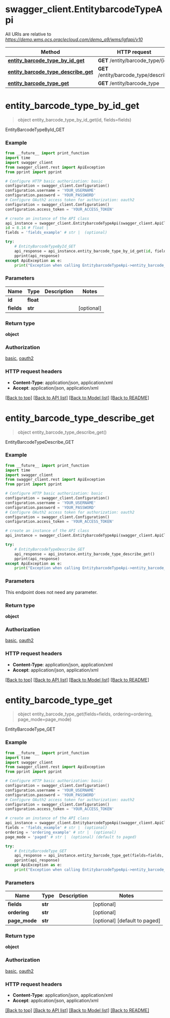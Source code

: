 # swagger_client.EntitybarcodeTypeApi

All URIs are relative to *https://demo.wms.ocs.oraclecloud.com/demo_a9/wms/lgfapi/v10*

Method | HTTP request | Description
------------- | ------------- | -------------
[**entity_barcode_type_by_id_get**](EntitybarcodeTypeApi.md#entity_barcode_type_by_id_get) | **GET** /entity/barcode_type/{id} | EntityBarcodeTypeById_GET
[**entity_barcode_type_describe_get**](EntitybarcodeTypeApi.md#entity_barcode_type_describe_get) | **GET** /entity/barcode_type/describe | EntityBarcodeTypeDescribe_GET
[**entity_barcode_type_get**](EntitybarcodeTypeApi.md#entity_barcode_type_get) | **GET** /entity/barcode_type | EntityBarcodeType_GET


# **entity_barcode_type_by_id_get**
> object entity_barcode_type_by_id_get(id, fields=fields)

EntityBarcodeTypeById_GET



### Example
```python
from __future__ import print_function
import time
import swagger_client
from swagger_client.rest import ApiException
from pprint import pprint

# Configure HTTP basic authorization: basic
configuration = swagger_client.Configuration()
configuration.username = 'YOUR_USERNAME'
configuration.password = 'YOUR_PASSWORD'
# Configure OAuth2 access token for authorization: oauth2
configuration = swagger_client.Configuration()
configuration.access_token = 'YOUR_ACCESS_TOKEN'

# create an instance of the API class
api_instance = swagger_client.EntitybarcodeTypeApi(swagger_client.ApiClient(configuration))
id = 8.14 # float | 
fields = 'fields_example' # str |  (optional)

try:
    # EntityBarcodeTypeById_GET
    api_response = api_instance.entity_barcode_type_by_id_get(id, fields=fields)
    pprint(api_response)
except ApiException as e:
    print("Exception when calling EntitybarcodeTypeApi->entity_barcode_type_by_id_get: %s\n" % e)
```

### Parameters

Name | Type | Description  | Notes
------------- | ------------- | ------------- | -------------
 **id** | **float**|  | 
 **fields** | **str**|  | [optional] 

### Return type

**object**

### Authorization

[basic](../README.md#basic), [oauth2](../README.md#oauth2)

### HTTP request headers

 - **Content-Type**: application/json, application/xml
 - **Accept**: application/json, application/xml

[[Back to top]](#) [[Back to API list]](../README.md#documentation-for-api-endpoints) [[Back to Model list]](../README.md#documentation-for-models) [[Back to README]](../README.md)

# **entity_barcode_type_describe_get**
> object entity_barcode_type_describe_get()

EntityBarcodeTypeDescribe_GET



### Example
```python
from __future__ import print_function
import time
import swagger_client
from swagger_client.rest import ApiException
from pprint import pprint

# Configure HTTP basic authorization: basic
configuration = swagger_client.Configuration()
configuration.username = 'YOUR_USERNAME'
configuration.password = 'YOUR_PASSWORD'
# Configure OAuth2 access token for authorization: oauth2
configuration = swagger_client.Configuration()
configuration.access_token = 'YOUR_ACCESS_TOKEN'

# create an instance of the API class
api_instance = swagger_client.EntitybarcodeTypeApi(swagger_client.ApiClient(configuration))

try:
    # EntityBarcodeTypeDescribe_GET
    api_response = api_instance.entity_barcode_type_describe_get()
    pprint(api_response)
except ApiException as e:
    print("Exception when calling EntitybarcodeTypeApi->entity_barcode_type_describe_get: %s\n" % e)
```

### Parameters
This endpoint does not need any parameter.

### Return type

**object**

### Authorization

[basic](../README.md#basic), [oauth2](../README.md#oauth2)

### HTTP request headers

 - **Content-Type**: application/json, application/xml
 - **Accept**: application/json, application/xml

[[Back to top]](#) [[Back to API list]](../README.md#documentation-for-api-endpoints) [[Back to Model list]](../README.md#documentation-for-models) [[Back to README]](../README.md)

# **entity_barcode_type_get**
> object entity_barcode_type_get(fields=fields, ordering=ordering, page_mode=page_mode)

EntityBarcodeType_GET



### Example
```python
from __future__ import print_function
import time
import swagger_client
from swagger_client.rest import ApiException
from pprint import pprint

# Configure HTTP basic authorization: basic
configuration = swagger_client.Configuration()
configuration.username = 'YOUR_USERNAME'
configuration.password = 'YOUR_PASSWORD'
# Configure OAuth2 access token for authorization: oauth2
configuration = swagger_client.Configuration()
configuration.access_token = 'YOUR_ACCESS_TOKEN'

# create an instance of the API class
api_instance = swagger_client.EntitybarcodeTypeApi(swagger_client.ApiClient(configuration))
fields = 'fields_example' # str |  (optional)
ordering = 'ordering_example' # str |  (optional)
page_mode = 'paged' # str |  (optional) (default to paged)

try:
    # EntityBarcodeType_GET
    api_response = api_instance.entity_barcode_type_get(fields=fields, ordering=ordering, page_mode=page_mode)
    pprint(api_response)
except ApiException as e:
    print("Exception when calling EntitybarcodeTypeApi->entity_barcode_type_get: %s\n" % e)
```

### Parameters

Name | Type | Description  | Notes
------------- | ------------- | ------------- | -------------
 **fields** | **str**|  | [optional] 
 **ordering** | **str**|  | [optional] 
 **page_mode** | **str**|  | [optional] [default to paged]

### Return type

**object**

### Authorization

[basic](../README.md#basic), [oauth2](../README.md#oauth2)

### HTTP request headers

 - **Content-Type**: application/json, application/xml
 - **Accept**: application/json, application/xml

[[Back to top]](#) [[Back to API list]](../README.md#documentation-for-api-endpoints) [[Back to Model list]](../README.md#documentation-for-models) [[Back to README]](../README.md)

